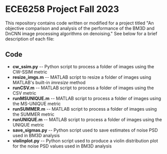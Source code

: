 # ECE6258 Project Fall 2023
This repository contains code written or modified for a project titled "An objective comparison and analysis of the performance of the BM3D and DnCNN image processing algorithms on denoising." See below for a brief description of each file:

## Code
- **cw_ssim.py** -- Python script to process a folder of images using the CW-SSIM metric
- **resize_imgs.m** -- MATLAB script to resize a folder of images using MATLAB's built-in *imresize* method
- **runCSV.m** -- MATLAB script to process a folder of images using the CSV metric
- **runMSUNIQUE.m** -- MATLAB script to process a folder of images using the MS-UNIQUE metric
- **runSUMMER.m** -- MATLAB script to process a folder of images using the SUMMER metric
- **runUNIQUE.m** -- MATLAB script to process a folder of images using the UNIQUE metric
- **save_sigmas.py** -- Python script used to save estimates of noise PSD used in BM3D analysis
- **violinplot.py** -- Python script used to produce a violin distribution plot for the noise PSD values used in BM3D analysis
